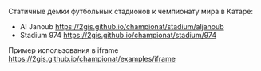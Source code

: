 Статичные демки футбольных стадионов к чемпионату мира в Катаре:

- Al Janoub https://2gis.github.io/championat/stadium/aljanoub
- Stadium 974 https://2gis.github.io/championat/stadium/974

Пример использования в iframe https://2gis.github.io/championat/examples/iframe
